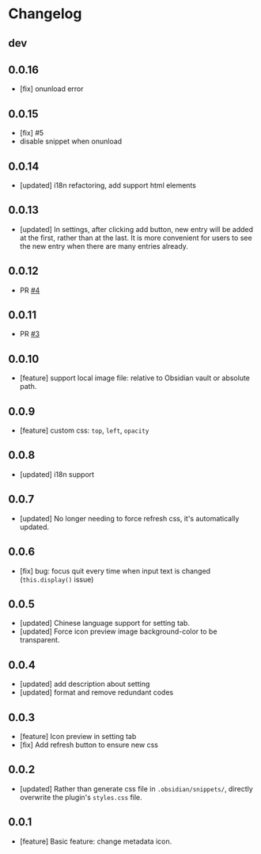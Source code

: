 # Changelog

## dev
<!-- ## 0.0.12 -->

## 0.0.16
- [fix] onunload error

## 0.0.15
- [fix] #5
- disable snippet when onunload

## 0.0.14
- [updated] i18n refactoring, add support html elements

## 0.0.13
- [updated] In settings, after clicking add button, new entry will be added at the first, rather than at the last. It is more convenient for users to see the new entry when there are many entries already.

## 0.0.12
- PR [#4](https://github.com/Benature/obsidian-metadata-icon/pull/4)

## 0.0.11
- PR [#3](https://github.com/Benature/obsidian-metadata-icon/pull/3)

## 0.0.10
- [feature] support local image file: relative to Obsidian vault or absolute path.

## 0.0.9
- [feature] custom css: `top`, `left`, `opacity`

## 0.0.8
- [updated] i18n support

## 0.0.7
- [updated] No longer needing to force refresh css, it's automatically updated.

## 0.0.6
- [fix] bug: focus quit every time when input text is changed (`this.display()` issue)

## 0.0.5
- [updated] Chinese language support for setting tab.
- [updated] Force icon preview image background-color to be transparent.

## 0.0.4
- [updated] add description about setting
- [updated] format and remove redundant codes

## 0.0.3
- [feature] Icon preview in setting tab
- [fix] Add refresh button to ensure new css

## 0.0.2
- [updated] Rather than generate css file in `.obsidian/snippets/`, directly overwrite the plugin's `styles.css` file.

## 0.0.1
- [feature] Basic feature: change metadata icon.
